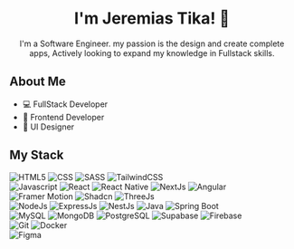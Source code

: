 <div align="center">
  <h1 align="center">
    I'm Jeremias Tika! 👋
  </h1>
  <p align="center">
    I'm a Software Engineer. my passion is the design and create complete apps, Actively looking to expand my knowledge in Fullstack skills.
  </p>
</div>

## About Me
- 💻 FullStack Developer
- 📖 Frontend Developer
- 🎨 UI Designer
  
## My Stack
![HTML5](https://img.shields.io/badge/HTML5-black?style=flat&logo=HTML5)
![CSS](https://img.shields.io/badge/CSS-black?style=flat&logo=CSS3)
![SASS](https://img.shields.io/badge/SASS-black?style=flat&logo=SASS)
![TailwindCSS](https://img.shields.io/badge/TailwindCSS-black?style=flat&logo=TailwindCSS)
<br>
![Javascript](https://img.shields.io/badge/Javascript-black?style=flat&logo=javascript)
![React](https://img.shields.io/badge/React-black?style=flat&logo=React)
![React Native](https://img.shields.io/badge/React%20Native-black?style=flat&logo=React-Native)
![NextJs](https://img.shields.io/badge/Nextjs-black?style=flat&logo=Nextjs)
![Angular](https://img.shields.io/badge/Angular-black?style=flat&logo=Angular)
<br>
![Framer Motion](https://img.shields.io/badge/Framer%20Motion-black?style=flat&logo=FramerMotion)
![Shadcn](https://img.shields.io/badge/Shadcn-black?style=flat&logo=Shadcn)
![ThreeJs](https://img.shields.io/badge/ThreeJs-black?style=flat&logo=Three.js)
<br>
![NodeJs](https://img.shields.io/badge/Nodejs-black?style=flat&logo=Node)
![ExpressJs](https://img.shields.io/badge/ExpressJs-black?style=flat&logo=ExpressJs)
![NestJs](https://img.shields.io/badge/NestJs-black?style=flat&logo=NestJs)
![Java](https://img.shields.io/badge/Java-black?style=flat&logo=Java)
![Spring Boot](https://img.shields.io/badge/Spring%20Boot-black?style=flat&logo=SpringBoot)
<br>
![MySQL](https://img.shields.io/badge/MySQL-black?style=flat&logo=MySQL)
![MongoDB](https://img.shields.io/badge/MongoDB-black?style=flat&logo=MongoDB)
![PostgreSQL](https://img.shields.io/badge/PostgreSQL-black?style=flat&logo=PostgreSQL)
![Supabase](https://img.shields.io/badge/Supabase-black?style=flat&logo=Supabase)
![Firebase](https://img.shields.io/badge/Firebase-black?style=flat&logo=Firebase)
<br>
![Git](https://img.shields.io/badge/Git-black?style=flat&logo=Git)
![Docker](https://img.shields.io/badge/Docker-black?style=flat&logo=Docker)
<br>
![Figma](https://img.shields.io/badge/Figma-black?style=flat&logo=Figma)


<!--
**tikajeremias/tikajeremias** is a ✨ _special_ ✨ repository because its `README.md` (this file) appears on your GitHub profile.

Here are some ideas to get you started:

- 🔭 I’m currently working on ...
- 🌱 I’m currently learning ...
- 👯 I’m looking to collaborate on ...
- 🤔 I’m looking for help with ...
- 💬 Ask me about ...
- 📫 How to reach me: ...
- 😄 Pronouns: ...
- ⚡ Fun fact: ...
-->
